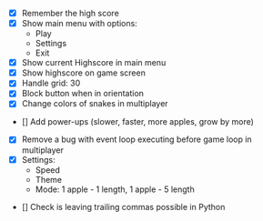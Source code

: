 - [x] Remember the high score
- [x] Show main menu with options:
    - Play
    - Settings
    - Exit
- [x] Show current Highscore in main menu
- [x] Show highscore on game screen
- [x] Handle grid: 30
- [x] Block button when in orientation
- [x] Change colors of snakes in multiplayer
- [] Add power-ups (slower, faster, more apples, grow by more)
- [x] Remove a bug with event loop executing before game loop in multiplayer
- [x] Settings:
    - Speed
    - Theme
    - Mode: 1 apple - 1 length, 1 apple - 5 length
- [] Check is leaving trailing commas possible in Python
